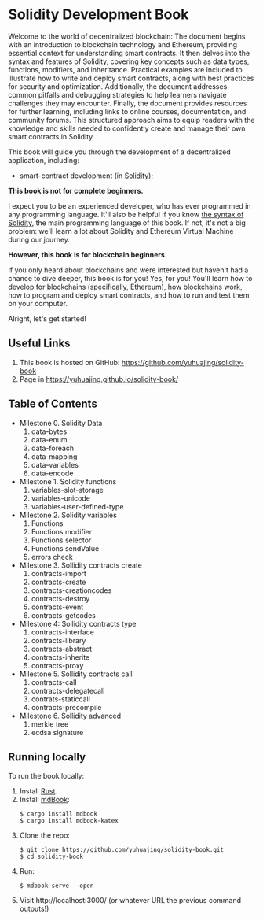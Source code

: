 #  Solidity Development Book
Welcome to the world of decentralized blockchain: The document begins with an introduction to blockchain technology and Ethereum, providing essential context for understanding smart contracts. It then delves into the syntax and features of Solidity, covering key concepts such as data types, functions, modifiers, and inheritance. Practical examples are included to illustrate how to write and deploy smart contracts, along with best practices for security and optimization. Additionally, the document addresses common pitfalls and debugging strategies to help learners navigate challenges they may encounter. Finally, the document provides resources for further learning, including links to online courses, documentation, and community forums. This structured approach aims to equip readers with the knowledge and skills needed to confidently create and manage their own smart contracts in Solidity

This book will guide you through the development of a decentralized application, including:
- smart-contract development (in [Solidity](https://docs.soliditylang.org/en/latest/index.html));

**This book is not for complete beginners.**

I expect you to be an experienced developer, who has ever programmed in any programming language. It'll also be helpful if you know [the syntax of Solidity](https://docs.soliditylang.org/en/v0.8.17/introduction-to-smart-contracts.html), the main programming language of this book. If not, it's not a big problem: we'll learn a lot about Solidity and Ethereum Virtual Machine during our journey.

**However, this book is for blockchain beginners.**

If you only heard about blockchains and were interested but haven't had a chance to dive deeper, this book is for you!  Yes, for you! You'll learn how to develop for blockchains (specifically, Ethereum), how blockchains work, how to program and deploy smart contracts, and how to run and test them on your computer.

Alright, let's get started!

## Useful Links
1. This book is hosted on GitHub: <https://github.com/yuhuajing/solidity-book>
2. Page in <https://yuhuajing.github.io/solidity-book/>

## Table of Contents
- Milestone 0. Solidity Data
  1. data-bytes
  2. data-enum
  3. data-foreach
  4. data-mapping
  5. data-variables
  6. data-encode
- Milestone 1. Solidity functions
  1. variables-slot-storage
  2. variables-unicode
  3. variables-user-defined-type
- Milestone 2. Solidity variables
  1. Functions
  2. Functions modifier
  3. Functions selector
  4. Functions sendValue
  5. errors check
- Milestone 3. Sollidity contracts create
  1. contracts-import
  2. contracts-create
  3. contracts-creationcodes
  4. contracts-destroy
  5. contracts-event
  6. contracts-getcodes
- Milestone 4: Sollidity contracts type
  1. contracts-interface
  2. contracts-library
  3. contracts-abstract
  4. contracts-inherite
  5. contracts-proxy
- Milestone 5. Sollidity contracts call
  1. contracts-call
  2. contracts-delegatecall
  3. contrats-staticcall
  4. contracts-precompile
- Milestone 6. Sollidity advanced
  1. merkle tree
  2. ecdsa signature
## Running locally

To run the book locally:
1. Install [Rust](https://www.rust-lang.org/).
1. Install [mdBook](https://github.com/rust-lang/mdBook):
    ```shell
    $ cargo install mdbook
    $ cargo install mdbook-katex
    ```
1. Clone the repo:
    ```shell
    $ git clone https://github.com/yuhuajing/solidity-book.git
    $ cd solidity-book
    ```
1. Run:
    ```shell
    $ mdbook serve --open
    ```
1. Visit http://localhost:3000/ (or whatever URL the previous command outputs!)
